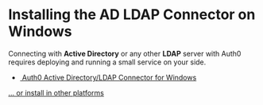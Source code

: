 # Installing the AD LDAP Connector on Windows

Connecting with __Active Directory__ or any other __LDAP__ server with Auth0 requires deploying and running a small service on your side.

<div class="platform-selector">

  <div class="installers">
    <ul>
      <li>
        <a class="download-link" href="http://cdn.auth0.com/adldap.msi">
          <img src="//cdn.auth0.com/docs/img/node-windows.png" alt="">
          Auth0 Active Directory/LDAP Connector for Windows
          <small class="download-version"></small>
        </a>
        <span class="hash"></span>
      </li>
    </ul>
  </div>

<a href="@@env.BASE_URL@@/connector/install-other-platforms" class="other-platforms">... or install in other platforms</a>

<script type="text/javascript">
  $.getJSON('https://cdn.auth0.com/connector/windows/latest.json', function (data) {
    $('.download-link').attr('href', data.url);
    $('.download-version').text('Current version: ' + data.version);
    $('.hash').text('Checksum (SHA1): ' + data.checksum);
  })
</script>